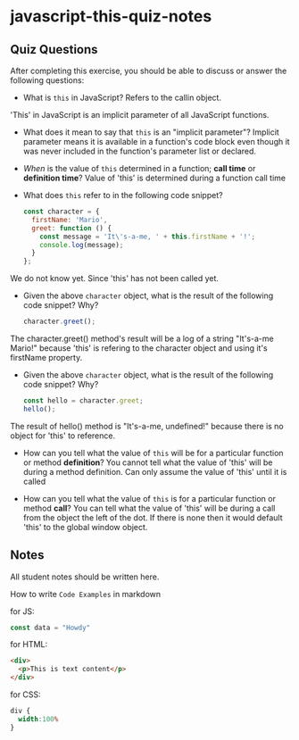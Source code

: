 # javascript-this-quiz-notes

## Quiz Questions

After completing this exercise, you should be able to discuss or answer the following questions:

- What is `this` in JavaScript?
Refers to the callin object.

'This' in JavaScript is an implicit parameter of all JavaScript functions.

- What does it mean to say that `this` is an "implicit parameter"?
Implicit parameter means it is available in a function's code block even though it was never included in the function's parameter list or declared.

- _When_ is the value of `this` determined in a function; **call time** or **definition time**?
Value of 'this' is determined during a function call time

- What does `this` refer to in the following code snippet?
    ```js
    const character = {
      firstName: 'Mario',
      greet: function () {
        const message = 'It\'s-a-me, ' + this.firstName + '!';
        console.log(message);
      }
    };
    ```
We do not know yet. Since 'this' has not been called yet.

<!-- 'This' in the code snippet refers to the character object. -->

- Given the above `character` object, what is the result of the following code snippet? Why?
    ```js
    character.greet();
    ```
The character.greet() method's result will be a log of a string "It's-a-me Mario!" because 'this' is refering to the character object and using it's firstName property.

- Given the above `character` object, what is the result of the following code snippet? Why?
    ```js
    const hello = character.greet;
    hello();
    ```
The result of hello() method is "It's-a-me, undefined!" because there is no object for 'this' to reference.

- How can you tell what the value of `this` will be for a particular function or method **definition**?
You cannot tell what the value of 'this' will be during a method definition. Can only assume the value of 'this' until it is called

- How can you tell what the value of `this` is for a particular function or method **call**?
You can tell what the value of 'this' will be during a call from the object the left of the dot. If there is none then it would default 'this' to the global window object.

## Notes

All student notes should be written here.


How to write `Code Examples` in markdown

for JS:
```javascript
const data = "Howdy"
```

for HTML:
```html
<div>
  <p>This is text content</p>
</div>
```

for CSS:
```css
div {
  width:100%
}
```
